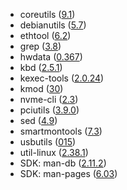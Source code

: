 - coreutils ([9.1](https://git.savannah.gnu.org/cgit/coreutils.git/tree/NEWS?h=v9.1))
- debianutils ([5.7](https://metadata.ftp-master.debian.org/changelogs//main/d/debianutils/debianutils_5.7-0.4_changelog))
- ethtool ([6.2](https://git.kernel.org/pub/scm/network/ethtool/ethtool.git/tree/NEWS?h=v6.2))
- grep ([3.8](http://savannah.gnu.org/forum/forum.php?forum_id=10227))
- hwdata ([0.367](https://github.com/vcrhonek/hwdata/releases/tag/v0.367))
- kbd ([2.5.1](https://github.com/legionus/kbd/releases/tag/v2.5.1))
- kexec-tools ([2.0.24](https://github.com/horms/kexec-tools/releases/tag/v2.0.24))
- kmod ([30](https://lwn.net/Articles/899526/))
- nvme-cli ([2.3](https://github.com/linux-nvme/nvme-cli/releases/tag/v2.3))
- pciutils ([3.9.0](https://github.com/pciutils/pciutils/releases/tag/v3.9.0))
- sed ([4.9](https://lists.gnu.org/archive/html/info-gnu/2022-11/msg00001.html))
- smartmontools ([7.3](https://github.com/smartmontools/smartmontools/releases/tag/RELEASE_7_3))
- usbutils ([015](https://github.com/gregkh/usbutils/blob/79b796f945ea7d5c2b0e2a74f9b8819cb7948680/NEWS))
- util-linux ([2.38.1](https://github.com/util-linux/util-linux/releases/tag/v2.38.1))
- SDK: man-db ([2.11.2](https://gitlab.com/man-db/man-db/-/tags/2.11.2))
- SDK: man-pages ([6.03](https://lore.kernel.org/lkml/d56662b2-538c-7252-9052-8afbf325f843@gmail.com/T/))
